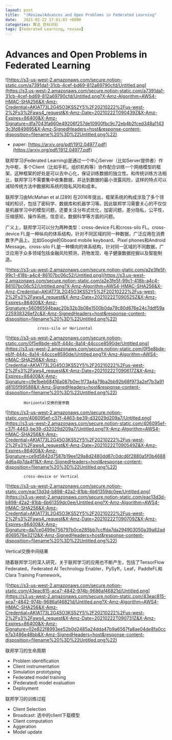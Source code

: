 ```yaml
---
layout: post
title:  "(Review)Advances and Open Problems in Federated Learning"
date:   2021-02-22 17:01:03 +0800
categories: 算法_目标识别
tags: [Federated Learning, review]
---
```


# Advances and Open Problems in Federated Learning


![https://s3-us-west-2.amazonaws.com/secure.notion-static.com/a7391da1-31cb-4cef-bd69-812a69790cfd/Untitled.png](https://s3.us-west-2.amazonaws.com/secure.notion-static.com/a7391da1-31cb-4cef-bd69-812a69790cfd/Untitled.png?X-Amz-Algorithm=AWS4-HMAC-SHA256&X-Amz-Credential=AKIAT73L2G45O3KS52Y5%2F20210222%2Fus-west-2%2Fs3%2Faws4_request&X-Amz-Date=20210222T090439Z&X-Amz-Expires=86400&X-Amz-Signature=dfa7043fa660e49206f257de10900fbc9c72eb4b2fced348a11433c3fd849895&X-Amz-SignedHeaders=host&response-content-disposition=filename%20%3D%22Untitled.png%22)

- paper: [https://arxiv.org/pdf/1912.04977.pdf](https://arxiv.org/pdf/1912.04977.pdf)

联邦学习(Federated Learning)是通过一个中心Server（比如Server提供者）作为中枢，多个Client（比如手机，组织机构等）协作配合训练一个网络模型的框架，这种框架的好处是可以去中心化，保证训练数据的独立性。和传统训练方法相比，联邦学习不需要集中收集数据，并达到数据的最小泄露风险，这样的特点可以减轻传统方法中数据和系统的隐私风险和成本。

联邦学习由McMahan et al.[289] 在2016年提出，框架系统的构成涉及了多个领域的知识，包括了密码学、数据库和机器学习等。因此联邦学习需要关心的不仅仅是机器学习中的模型问题，还要关注分布式优化，加密问题，差分隐私，公平性，压缩感知，操作系统，信息论，数据科学等方面的问题。

广义上，联邦学习可以分为两种类型：cross-device FL和cross-silo FL。cross-device FL是一种纵向的体系结构，针对不同区域的同一种数据，广泛应用在消费数字产品上。比如Google的Gboard mobile keyboard、Pixel phones和Android Message。cross-silo FL是一种横向的体系结构，针对同一区域的不同数据，广泛应用于众多领域包括金融风险预测，药物发现、电子健康数据挖掘以及智能制造。

![https://s3-us-west-2.amazonaws.com/secure.notion-static.com/a2e3fe5f-99c1-418b-a4c4-86107bc06c52/Untitled.png](https://s3.us-west-2.amazonaws.com/secure.notion-static.com/a2e3fe5f-99c1-418b-a4c4-86107bc06c52/Untitled.png?X-Amz-Algorithm=AWS4-HMAC-SHA256&X-Amz-Credential=AKIAT73L2G45O3KS52Y5%2F20210222%2Fus-west-2%2Fs3%2Faws4_request&X-Amz-Date=20210222T090525Z&X-Amz-Expires=86400&X-Amz-Signature=56096594baac20b32b3b08e1500b0da79c80d676e24c7ddf59a225938326ef2c&X-Amz-SignedHeaders=host&response-content-disposition=filename%20%3D%22Untitled.png%22)

                  cross-silo or Horizontal

![https://s3-us-west-2.amazonaws.com/secure.notion-static.com/0f5e8bde-eb1f-444c-8a14-44ccce8590de/Untitled.png](https://s3.us-west-2.amazonaws.com/secure.notion-static.com/0f5e8bde-eb1f-444c-8a14-44ccce8590de/Untitled.png?X-Amz-Algorithm=AWS4-HMAC-SHA256&X-Amz-Credential=AKIAT73L2G45O3KS52Y5%2F20210222%2Fus-west-2%2Fs3%2Faws4_request&X-Amz-Date=20210222T090617Z&X-Amz-Expires=86400&X-Amz-Signature=c9e1beb68416a087b0ec1f73a4a79ba2bb92b68f973a2ef7b3a91d8105f99588&X-Amz-SignedHeaders=host&response-content-disposition=filename%20%3D%22Untitled.png%22)

            Horizontal交换的是参数

![https://s3-us-west-2.amazonaws.com/secure.notion-static.com/406095ef-c37f-4463-be39-d32029d209a7/Untitled.png](https://s3.us-west-2.amazonaws.com/secure.notion-static.com/406095ef-c37f-4463-be39-d32029d209a7/Untitled.png?X-Amz-Algorithm=AWS4-HMAC-SHA256&X-Amz-Credential=AKIAT73L2G45O3KS52Y5%2F20210222%2Fus-west-2%2Fs3%2Faws4_request&X-Amz-Date=20210222T090549Z&X-Amz-Expires=86400&X-Amz-Signature=ce9d5842d7587b19ee129a8d2480dd87c0dcd6f2880a5f0b46884d6a4b7da4f1&X-Amz-SignedHeaders=host&response-content-disposition=filename%20%3D%22Untitled.png%22)

            cross-device or Vertical

![https://s3-us-west-2.amazonaws.com/secure.notion-static.com/eac13d3d-b898-42a2-81bb-6b61359dc0ee/Untitled.png](https://s3.us-west-2.amazonaws.com/secure.notion-static.com/eac13d3d-b898-42a2-81bb-6b61359dc0ee/Untitled.png?X-Amz-Algorithm=AWS4-HMAC-SHA256&X-Amz-Credential=AKIAT73L2G45O3KS52Y5%2F20210222%2Fus-west-2%2Fs3%2Faws4_request&X-Amz-Date=20210222T090709Z&X-Amz-Expires=86400&X-Amz-Signature=da7ce0499e756797b0ce285bb7ccffda7da294903050a39a82ad4069576e3212&X-Amz-SignedHeaders=host&response-content-disposition=filename%20%3D%22Untitled.png%22)

Vertical交换中间结果

随着联邦学习的深入研究，关于联邦学习的应用也不断产生，包括了TensorFlow Federated，Federated AI Technology Enabler，PySyft，Leaf，PaddleFL和 Clara Training Framework。

![https://s3-us-west-2.amazonaws.com/secure.notion-static.com/43eac815-aca7-4842-974b-9686af46821d/Untitled.png](https://s3.us-west-2.amazonaws.com/secure.notion-static.com/43eac815-aca7-4842-974b-9686af46821d/Untitled.png?X-Amz-Algorithm=AWS4-HMAC-SHA256&X-Amz-Credential=AKIAT73L2G45O3KS52Y5%2F20210222%2Fus-west-2%2Fs3%2Faws4_request&X-Amz-Date=20210222T090731Z&X-Amz-Expires=86400&X-Amz-Signature=02e822f8993ee52b0d2485a24dda47b9a6567fa8ae04de8fa0cce7a3486e48bb&X-Amz-SignedHeaders=host&response-content-disposition=filename%20%3D%22Untitled.png%22)

联邦学习的生命周期

- Problem identification
- Client instrumentation
- Simulation prototyping
- Federated model training
- (Federated) model evaluation
- Deployment

联邦学习的训练过程

- Client Selection
- Broadcast: 选中的client下载模型
- Client computation
- Aggeration
- Model update